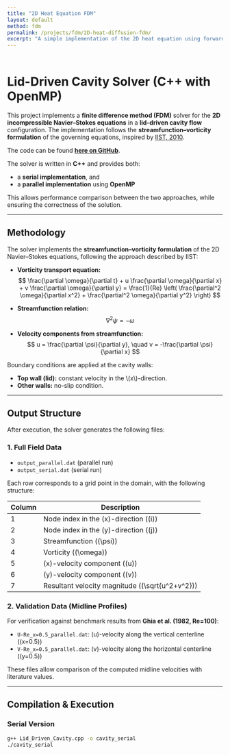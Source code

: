 ```yaml
---
title: "2D Heat Equation FDM"
layout: default
method: fdm
permalink: /projects/fdm/2D-heat-diffusion-fdm/
excerpt: "A simple implementation of the 2D heat equation using forward Euler method."
---
```

<div style="padding-top: 7px;"></div>

# Lid-Driven Cavity Solver (C++ with OpenMP)

This project implements a **finite difference method (FDM)** solver for the **2D incompressible Navier–Stokes equations** in a **lid-driven cavity flow** configuration. The implementation follows the **streamfunction–vorticity formulation** of the governing equations, inspired by [IIST, 2010](https://old.iist.ac.in/sites/default/files/people/psi-omega.pdf).  

The code can be found [**here on GitHub**](https://github.com/AdityaJaiswal17/Finite_Difference_Methods/tree/main/Lid_Driven_Cavity).  

The solver is written in **C++** and provides both:  
- a **serial implementation**, and  
- a **parallel implementation** using **OpenMP**  

This allows performance comparison between the two approaches, while ensuring the correctness of the solution.  

---

## Methodology  

The solver implements the **streamfunction–vorticity formulation** of the 2D Navier–Stokes equations, following the approach described by IIST:  

- **Vorticity transport equation:**  
$$
\frac{\partial \omega}{\partial t} + u \frac{\partial \omega}{\partial x} + v \frac{\partial \omega}{\partial y}
= \frac{1}{Re} \left( \frac{\partial^2 \omega}{\partial x^2} + \frac{\partial^2 \omega}{\partial y^2} \right)
$$  

- **Streamfunction relation:**  
$$
\nabla^2 \psi = -\omega
$$  

- **Velocity components from streamfunction:**  
$$
u = \frac{\partial \psi}{\partial y}, 
\quad 
v = -\frac{\partial \psi}{\partial x}
$$  

Boundary conditions are applied at the cavity walls:  
- **Top wall (lid):** constant velocity in the \\(x\\)-direction.  
- **Other walls:** no-slip condition.  

---

## Output Structure  

After execution, the solver generates the following files:  

### 1. **Full Field Data**  
- `output_parallel.dat` (parallel run)  
- `output_serial.dat` (serial run)  

Each row corresponds to a grid point in the domain, with the following structure:  

| Column | Description |  
|--------|-------------|  
| 1 | Node index in the \(x\)-direction (\(i\)) |  
| 2 | Node index in the \(y\)-direction (\(j\)) |  
| 3 | Streamfunction (\(\psi\)) |  
| 4 | Vorticity (\(\omega\)) |  
| 5 | \(x\)-velocity component (\(u\)) |  
| 6 | \(y\)-velocity component (\(v\)) |  
| 7 | Resultant velocity magnitude (\(\sqrt{u^2+v^2}\)) |  

### 2. **Validation Data (Midline Profiles)**  
For verification against benchmark results from **Ghia et al. (1982, Re=100)**:  

- `U-Re_x=0.5_parallel.dat`: \(u\)-velocity along the vertical centerline (\(x=0.5\))  
- `V-Re_x=0.5_parallel.dat`: \(v\)-velocity along the horizontal centerline (\(y=0.5\))  

These files allow comparison of the computed midline velocities with literature values.  

---

## Compilation & Execution  

### Serial Version  
```bash
g++ Lid_Driven_Cavity.cpp -o cavity_serial
./cavity_serial
